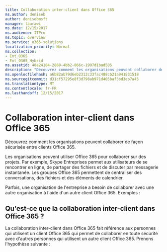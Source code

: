 ```yaml
---
title: Collaboration inter-client dans Office 365
ms.author: deniseb
author: denisebmsft
manager: laurawi
ms.date: 12/15/2017
ms.audience: ITPro
ms.topic: overview
ms.service: o365-solutions
localization_priority: Normal
ms.collection:
- Ent_O365
- Ent_O365_Hybrid
ms.assetid: 48a24184-2868-4bb2-866c-1907d1bad505
description: "Découvrez comment les organisations peuvent collaborer de façon sécurisée entre clients Office 365."
ms.openlocfilehash: a6b82ab79d6eb2312c33fac488cb21a941831518
ms.sourcegitcommit: d31cf57295e8f3d798ab971d405baf3bd3eb7a45
ms.translationtype: MT
ms.contentlocale: fr-FR
ms.lasthandoff: 12/15/2017
---
```

# <a name="office-365-cross-tenant-collaboration"></a>Collaboration inter-client dans Office 365

Découvrez comment les organisations peuvent collaborer de façon sécurisée entre clients Office 365.
  
Les organisations peuvent utiliser Office 365 pour collaborer sur des projets. Par exemple, Skype Entreprises permet aux utilisateurs de se rencontrer en ligne, de partager des fichiers et de discuter par messagerie instantanée. Les groupes Office 365 permettent de centraliser des conversations, des fichiers et des éléments de calendrier.
  
Parfois, une organisation de l'entreprise a besoin de collaborer avec une autre organisation à l'aide d'un autre client Office 365. Exemples :
  
## <a name="what-is-office-365-cross-tenant-collaboration"></a>Qu'est-ce que la collaboration inter-client dans Office 365 ?
<a name="whatisctc"> </a>

La collaboration inter-client dans Office 365 fait référence aux personnes qui utilisent un client Office 365 qui permet de collaborer en toute sécurité avec d'autres personnes qui utilisent un autre client Office 365. Prenons l'hypothèse suivante : 
  

